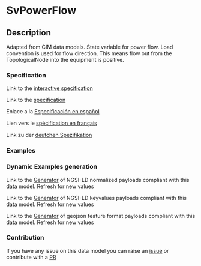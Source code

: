# SvPowerFlow

## Description 

Adapted from CIM data models. State variable for power flow. Load convention is used for flow direction. This means flow out from the TopologicalNode into the equipment is positive.
### Specification

Link to the [interactive specification](https://swagger.lab.fiware.org/?url=https://github.com/smart-data-models/dataModel.EnergyCIM/blob/master/SvPowerFlow/swagger.yaml)

Link to the [specification](https://github.com/smart-data-models/dataModel.EnergyCIM/blob/master/SvPowerFlow/doc/spec.md)

Enlace a la [Especificación en español](https://github.com/smart-data-models/dataModel.EnergyCIM/blob/master/SvPowerFlow/doc/spec_ES.md)

Lien vers le [spécification en français](https://github.com/smart-data-models/dataModel.EnergyCIM/blob/master/SvPowerFlow/doc/spec_FR.md)

Link zu der [deutchen Spezifikation](https://github.com/smart-data-models/dataModel.EnergyCIM/blob/master/SvPowerFlow/doc/spec_DE.md)
### Examples
### Dynamic Examples generation

Link to the [Generator](https://smartdatamodels.org/extra/ngsi-ld_generator_v0.92.php?schemaUrl=https://raw.githubusercontent.com/smart-data-models/dataModel.EnergyCIM/master/SvPowerFlow/schema.json&email=info@smartdatamodels.org) of NGSI-LD normalized payloads compliant with this data model. Refresh for new values

Link to the [Generator](https://smartdatamodels.org/extra/ngsi-ld_generator_keyvalues_v0.92.php?schemaUrl=https://raw.githubusercontent.com/smart-data-models/dataModel.EnergyCIM/master/SvPowerFlow/schema.json&email=info@smartdatamodels.org) of NGSI-LD keyvalues payloads compliant with this data model. Refresh for new values

Link to the [Generator](https://smartdatamodels.org/extra/geojson_features_generator_v1.0.php?schemaUrl=https://raw.githubusercontent.com/smart-data-models/dataModel.EnergyCIM/master/SvPowerFlow/schema.json&email=info@smartdatamodels.org) of geojson feature format payloads compliant with this data model. Refresh for new values
### Contribution

 If you have any issue on this data model you can raise an [issue](https://github.com/smart-data-models/dataModel.EnergyCIM/issues)  or contribute with a [PR](https://github.com/smart-data-models/dataModel.EnergyCIM/pulls)